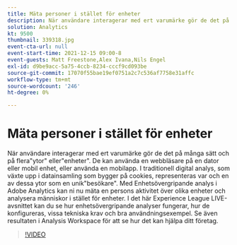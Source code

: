 ```yaml
---
title: Mäta personer i stället för enheter
description: När användare interagerar med ert varumärke gör de det på många sätt och på flera"ytor" eller"enheter". De kan använda en webbläsare på en dator eller mobil enhet, eller använda en mobilapp. I traditionell digital analys, som växte upp i datainsamling som bygger på cookies, representeras var och en av dessa ytor som en unik"besökare". Med Enhetsövergripande analys i Adobe Analytics kan ni nu mäta en persons aktivitet över olika enheter och analysera människor i stället för enheter. I det här Experience League LIVE-avsnittet kan du se hur enhetsövergripande analyser fungerar, hur de konfigureras, vissa tekniska krav och bra användningsexempel. Se även resultaten i Analysis Workspace för att se hur det kan hjälpa ditt företag.
solution: Analytics
kt: 9500
thumbnail: 339318.jpg
event-cta-url: null
event-start-time: 2021-12-15 09:00-8
event-guests: Matt Freestone,Alex Ivana,Nils Engel
exl-id: d9be9acc-5a75-4ccb-8234-cccf9cd093be
source-git-commit: 17070f55bae19ef0751a2c7c536af7758e31affc
workflow-type: tm+mt
source-wordcount: '246'
ht-degree: 0%

---
```


# Mäta personer i stället för enheter

När användare interagerar med ert varumärke gör de det på många sätt och på flera&quot;ytor&quot; eller&quot;enheter&quot;. De kan använda en webbläsare på en dator eller mobil enhet, eller använda en mobilapp. I traditionell digital analys, som växte upp i datainsamling som bygger på cookies, representeras var och en av dessa ytor som en unik&quot;besökare&quot;. Med Enhetsövergripande analys i Adobe Analytics kan ni nu mäta en persons aktivitet över olika enheter och analysera människor i stället för enheter. I det här Experience League LIVE-avsnittet kan du se hur enhetsövergripande analyser fungerar, hur de konfigureras, vissa tekniska krav och bra användningsexempel. Se även resultaten i Analysis Workspace för att se hur det kan hjälpa ditt företag.


>[!VIDEO](https://video.tv.adobe.com/v/339318/?quality=12&learn=on)
